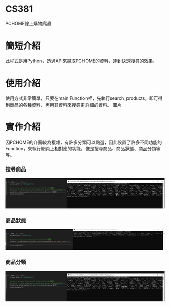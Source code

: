 # CS381
PCHOME線上購物爬蟲
# 簡短介紹
此程式是用Python，透過API來擷取PCHOME的資料，達到快速搜尋的效果。
# 使用介紹
使用方式非常簡單，只要在main Function裡，先執行search_products，即可得到商品的各種資料，再用其資料來搜尋更詳細的資料。
圖片
# 實作介紹
因PCHOME的介面較為複雜，有許多分類可以點選，因此設置了許多不同功能的Function，來執行網頁上相對應的功能，像是搜尋商品、商品狀態、商品分類等等。
### 搜尋商品

![image](https://github.com/kzn641/1071816/blob/main/%E5%95%86%E5%93%81%E5%88%86%E9%A1%9E.PNG)
### 商品狀態

![image](https://github.com/kzn641/1071816/blob/main/%E5%95%86%E5%93%81%E7%8B%80%E6%85%8B.PNG)
### 商品分類

![image](https://github.com/kzn641/1071816/blob/main/%E5%95%86%E5%93%81%E5%88%86%E9%A1%9E.PNG)
